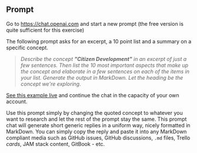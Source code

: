 ## Prompt
Go to https://chat.openai.com and start a new prompt (the free version is quite sufficient for this exercise)

The following prompt asks for an excerpt, a 10 point list and a summary on a specific concept.

> _Describe the concept **"Citizen Development"** in an excerpt of just a few sentences. Then list the 10 most important aspects that make up the concept and elaborate in a few sentences on each of the items in your list. Generate the output in MarkDown. Let the heading be the concept we're exploring._

[See this example live](https://chat.openai.com/share/2c8f2396-078f-451a-99c7-ba8f062472e5) and continue the chat in the capacity of your own account.

Use this prompt simply by changing the quoted concept to whatever you want to research and let the rest of the prompt stay the same. This prompt chat will generate short generic replies in a uniform way, nicely formatted in MarkDown. You can simply copy the reply and paste it into any MarkDown compliant media such as GitHub issues, GitHub discussions, `.md` files, Trello _cards_, JAM stack content, GitBook - etc.





